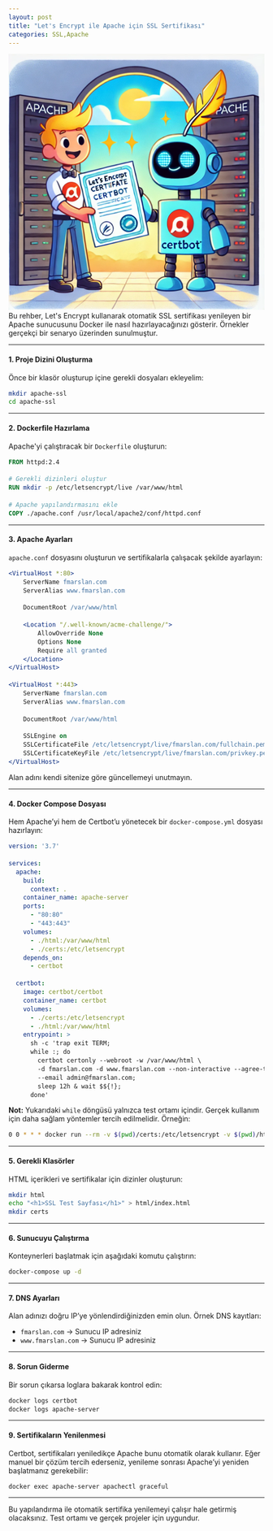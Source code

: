 ```yaml
---
layout: post
title: "Let's Encrypt ile Apache için SSL Sertifikası"
categories: SSL,Apache
---
```

![cover](/assets/img/apache-lets-encrypt.webp)
Bu rehber, Let's Encrypt kullanarak otomatik SSL sertifikası yenileyen bir Apache sunucusunu Docker ile nasıl hazırlayacağınızı gösterir. Örnekler gerçekçi bir senaryo üzerinden sunulmuştur.

---

#### 1. Proje Dizini Oluşturma

Önce bir klasör oluşturup içine gerekli dosyaları ekleyelim:

```bash
mkdir apache-ssl
cd apache-ssl
```

---

#### 2. Dockerfile Hazırlama

Apache'yi çalıştıracak bir `Dockerfile` oluşturun:

```dockerfile
FROM httpd:2.4

# Gerekli dizinleri oluştur
RUN mkdir -p /etc/letsencrypt/live /var/www/html

# Apache yapılandırmasını ekle
COPY ./apache.conf /usr/local/apache2/conf/httpd.conf
```

---

#### 3. Apache Ayarları

`apache.conf` dosyasını oluşturun ve sertifikalarla çalışacak şekilde ayarlayın:

```apache
<VirtualHost *:80>
    ServerName fmarslan.com
    ServerAlias www.fmarslan.com

    DocumentRoot /var/www/html

    <Location "/.well-known/acme-challenge/">
        AllowOverride None
        Options None
        Require all granted
    </Location>
</VirtualHost>

<VirtualHost *:443>
    ServerName fmarslan.com
    ServerAlias www.fmarslan.com

    DocumentRoot /var/www/html

    SSLEngine on
    SSLCertificateFile /etc/letsencrypt/live/fmarslan.com/fullchain.pem
    SSLCertificateKeyFile /etc/letsencrypt/live/fmarslan.com/privkey.pem
</VirtualHost>
```

Alan adını kendi sitenize göre güncellemeyi unutmayın.

---

#### 4. Docker Compose Dosyası

Hem Apache’yi hem de Certbot’u yönetecek bir `docker-compose.yml` dosyası hazırlayın:

```yaml
version: '3.7'

services:
  apache:
    build:
      context: .
    container_name: apache-server
    ports:
      - "80:80"
      - "443:443"
    volumes:
      - ./html:/var/www/html
      - ./certs:/etc/letsencrypt
    depends_on:
      - certbot

  certbot:
    image: certbot/certbot
    container_name: certbot
    volumes:
      - ./certs:/etc/letsencrypt
      - ./html:/var/www/html
    entrypoint: >
      sh -c 'trap exit TERM;
      while :; do
        certbot certonly --webroot -w /var/www/html \
        -d fmarslan.com -d www.fmarslan.com --non-interactive --agree-tos \
        --email admin@fmarslan.com;
        sleep 12h & wait $${!};
      done'
```

**Not:** Yukarıdaki `while` döngüsü yalnızca test ortamı içindir. Gerçek kullanım için daha sağlam yöntemler tercih edilmelidir. Örneğin:

```bash
0 0 * * * docker run --rm -v $(pwd)/certs:/etc/letsencrypt -v $(pwd)/html:/var/www/html certbot/certbot renew
```

---

#### 5. Gerekli Klasörler

HTML içerikleri ve sertifikalar için dizinler oluşturun:

```bash
mkdir html
echo "<h1>SSL Test Sayfası</h1>" > html/index.html
mkdir certs
```

---

#### 6. Sunucuyu Çalıştırma

Konteynerleri başlatmak için aşağıdaki komutu çalıştırın:

```bash
docker-compose up -d
```

---

#### 7. DNS Ayarları

Alan adınızı doğru IP’ye yönlendirdiğinizden emin olun. Örnek DNS kayıtları:

- `fmarslan.com` → Sunucu IP adresiniz
- `www.fmarslan.com` → Sunucu IP adresiniz

---

#### 8. Sorun Giderme

Bir sorun çıkarsa loglara bakarak kontrol edin:

```bash
docker logs certbot
docker logs apache-server
```

---

#### 9. Sertifikaların Yenilenmesi

Certbot, sertifikaları yeniledikçe Apache bunu otomatik olarak kullanır. Eğer manuel bir çözüm tercih ederseniz, yenileme sonrası Apache’yi yeniden başlatmanız gerekebilir:

```bash
docker exec apache-server apachectl graceful
```

---

Bu yapılandırma ile otomatik sertifika yenilemeyi çalışır hale getirmiş olacaksınız. Test ortamı ve gerçek projeler için uygundur.
